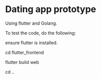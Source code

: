 # Dating app prototype

Using flutter and Golang.

To test the code, do the following:

ensure flutter is installed.

cd flutter_frontend

flutter build web

cd ..



